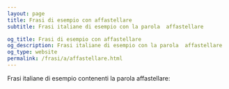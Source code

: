 ```yaml
---
layout: page
title: Frasi di esempio con affastellare 
subtitle: Frasi italiane di esempio con la parola  affastellare

og_title: Frasi di esempio con affastellare 
og_description: Frasi italiane di esempio con la parola  affastellare
og_type: website
permalink: /frasi/a/affastellare.html
---
```


Frasi italiane di esempio contenenti la parola affastellare:


